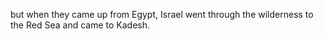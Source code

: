 but when they came up from Egypt, Israel went through the wilderness to the Red Sea and came to Kadesh.
